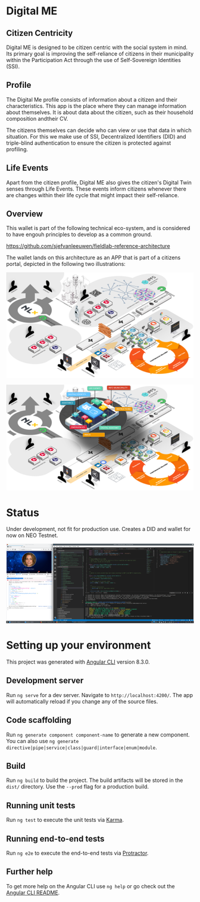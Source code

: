 # Digital ME

## Citizen Centricity

Digital ME is designed to be citizen centric with the social system in mind. Its primary goal is improving the self-reliance of citizens in their municipality within the Participation Act through the use of Self-Sovereign Identities (SSI).

## Profile

The Digital Me profile consists of information about a citizen and their characteristics. This app is the place where they can manage information about themselves. It is about data about the citizen, such as their household composition andtheir CV.

The citizens themselves can decide who can view or use that data in which situation. For this we make use of SSI, Decentralized Identifiers (DID) and triple-blind authentication to ensure the citizen is protected against profiling.

## Life Events

Apart from the citizen profile, Digital ME also gives the citizen's Digital Twin senses through Life Events. These events inform citizens whenever there are changes within their life cycle that might impact their self-reliance.

## Overview

This wallet is part of the following technical eco-system, and is considered to have engouh principles to develop as a common ground.

https://github.com/sjefvanleeuwen/fieldlab-reference-architecture

The wallet lands on this architecture as an APP that is part of a citizens portal, depicted in the following two illustrations:

![Ecosystem](doc/img/ecosystem.png "Ecosystem")

![Wallet Ecosystem](doc/img/wallet-ecosystem.png "Wallet Ecosystem")

# Status

Under development, not fit for production use. Creates a DID and wallet for now on NEO Testnet.

![DID Wallet](doc/img/did-wallet-claims.png "DID Wallet")

# Setting up your environment

This project was generated with [Angular CLI](https://github.com/angular/angular-cli) version 8.3.0.

## Development server

Run `ng serve` for a dev server. Navigate to `http://localhost:4200/`. The app will automatically reload if you change any of the source files.

## Code scaffolding

Run `ng generate component component-name` to generate a new component. You can also use `ng generate directive|pipe|service|class|guard|interface|enum|module`.

## Build

Run `ng build` to build the project. The build artifacts will be stored in the `dist/` directory. Use the `--prod` flag for a production build.

## Running unit tests

Run `ng test` to execute the unit tests via [Karma](https://karma-runner.github.io).

## Running end-to-end tests

Run `ng e2e` to execute the end-to-end tests via [Protractor](http://www.protractortest.org/).

## Further help

To get more help on the Angular CLI use `ng help` or go check out the [Angular CLI README](https://github.com/angular/angular-cli/blob/master/README.md).
